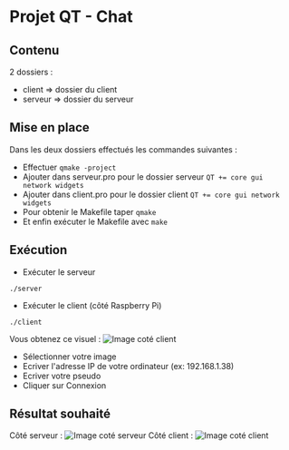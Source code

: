 # Projet QT - Chat 
## Contenu
2 dossiers :
  - client
      => dossier du client
  - serveur
      => dossier du serveur

## Mise en place
Dans les deux dossiers effectués les commandes suivantes :
* Effectuer ```qmake -project```
* Ajouter dans serveur.pro pour le dossier serveur ```QT += core gui network widgets```
* Ajouter dans client.pro pour le dossier client ```QT += core gui network widgets```
* Pour obtenir le Makefile taper ```qmake```
* Et enfin exécuter le Makefile avec ```make```

## Exécution
* Exécuter le serveur
```
./server
```

* Exécuter le client (côté Raspberry Pi)
```
./client
```
Vous obtenez ce visuel :
![Image coté client](https://github.com/manu92/projetQT/blob/master/pageConnection.png)

* Sélectionner votre image
* Ecriver l'adresse IP de votre ordinateur (ex: 192.168.1.38)
* Ecriver votre pseudo
* Cliquer sur Connexion

## Résultat souhaité
Côté serveur :
![Image coté serveur](https://github.com/manu92/projetQT/blob/master/coteServeur.png)
Côté client :
![Image coté client](https://github.com/manu92/projetQT/blob/master/resultat.png)
